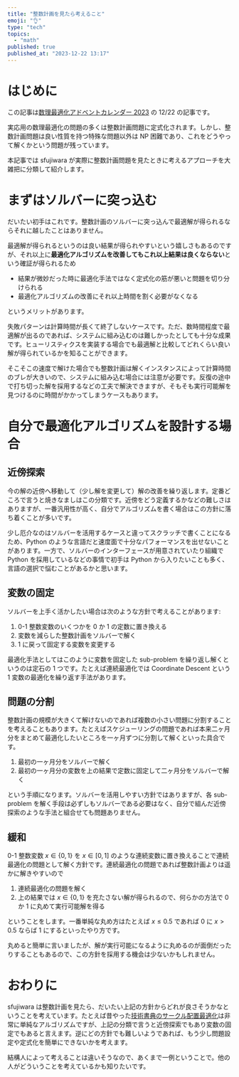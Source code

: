 ```yaml
---
title: "整数計画を見たら考えること"
emoji: "👌"
type: "tech"
topics:
  - "math"
published: true
published_at: "2023-12-22 13:17"
---
```


# はじめに

この記事は[数理最適化アドベントカレンダー 2023](https://qiita.com/advent-calendar/2023/mathematical-optimization) の 12/22 の記事です。

実応用の数理最適化の問題の多くは整数計画問題に定式化されます。しかし、整数計画問題は良い性質を持つ特殊な問題以外は NP 困難であり、これをどうやって解くかという問題が残っています。

本記事では sfujiwara が実際に整数計画問題を見たときに考えるアプローチを大雑把に分類して紹介します。

# まずはソルバーに突っ込む

だいたい初手はこれです。整数計画のソルバーに突っ込んで最適解が得られるならそれに越したことはありません。

最適解が得られるというのは良い結果が得られやすいという嬉しさもあるのですが、それ以上に**最適化アルゴリズムを改善してもこれ以上結果は良くならない**という確証が得られるため

- 結果が微妙だった時に最適化手法ではなく定式化の筋が悪いと問題を切り分けられる
- 最適化アルゴリズムの改善にそれ以上時間を割く必要がなくなる

というメリットがあります。

失敗パターンは計算時間が長くて終了しないケースです。ただ、数時間程度で最適解が出るのであれば、システムに組み込むのは難しかったとしても十分な成果です。ヒューリスティクスを実装する場合でも最適解と比較してどれくらい良い解が得られているかを知ることができます。

そこそこの速度で解けた場合でも整数計画は解くインスタンスによって計算時間のブレが大きいので、システムに組み込む場合には注意が必要です。反復の途中で打ち切った解を採用するなどの工夫で解決できますが、そもそも実行可能解を見つけるのに時間がかかってしまうケースもあります。

# 自分で最適化アルゴリズムを設計する場合

## 近傍探索

今の解の近傍へ移動して（少し解を変更して）解の改善を繰り返します。定番どころで言うと焼きなましはこの分類です。近傍をどう定義するかなどの難しさはありますが、一番汎用性が高く、自分でアルゴリズムを書く場合はこの方針に落ち着くことが多いです。

少し厄介なのはソルバーを活用するケースと違ってスクラッチで書くことになるため、Python のような言語だと速度面で十分なパフォーマンスを出せないことがあります。一方で、ソルバーのインターフェースが用意されていたり組織で Python を採用しているなどの事情で初手は Python から入りたいことも多く、言語の選択で悩むことがあるかと思います。

## 変数の固定

ソルバーを上手く活かしたい場合は次のような方針で考えることがあります:

1. 0-1 整数変数のいくつかを 0 か 1 の定数に置き換える
2. 変数を減らした整数計画をソルバーで解く
3. 1 に戻って固定する変数を変更する

最適化手法としてはこのように変数を固定した sub-problem を繰り返し解くというのは定石の 1 つです。たとえば連続最適化では Coordinate Descent という 1 変数の最適化を繰り返す手法があります。

## 問題の分割

整数計画の規模が大きくて解けないのであれば複数の小さい問題に分割することを考えることもあります。たとえばスケジューリングの問題であれば本来二ヶ月分をまとめて最適化したいところを一ヶ月ずつに分割して解くといった具合です。

1. 最初の一ヶ月分をソルバーで解く
2. 最初の一ヶ月分の変数を上の結果で定数に固定して二ヶ月分をソルバーで解く

という手順になります。ソルバーを活用しやすい方針ではありますが、各 sub-problem を解く手段は必ずしもソルバーである必要はなく、自分で組んだ近傍探索のような手法と組合せても問題ありません。

## 緩和

0-1 整数変数 $x \in \{ 0, 1 \}$ を $x \in[0, 1]$ のような連続変数に置き換えることで連続最適化の問題として解く方針です。連続最適化の問題であれば整数計画よりは遥かに解きやすいので

1. 連続最適化の問題を解く
2. 上の結果では $x \in \{ 0, 1 \}$ を充たさない解が得られるので、何らかの方法で 0 か 1 に丸めて実行可能解を得る

ということをします。一番単純な丸め方はたとえば $x \leq 0.5$ であれば 0 に $x > 0.5$ ならば 1 にするといったやり方です。

丸めると簡単に言いましたが、解が実行可能になるように丸めるのが面倒だったりすることもあるので、この方針を採用する機会は少ないかもしれません。

# おわりに

sfujiwara は整数計画を見たら、だいたい上記の方針からどれが良さそうかなということを考えています。たとえば昔やった[技術書典のサークル配置最適化](https://blog.techbookfest.org/2018/08/20/seat-optimization/)は非常に単純なアルゴリズムですが、上記の分類で言うと近傍探索でもあり変数の固定でもあると言えます。逆にどの方針でも難しいようであれば、もう少し問題設定や定式化を簡単にできないかを考えます。

結構人によって考えることは違いそうなので、あくまで一例ということで。他の人がどういうことを考えているかも知りたいです。
